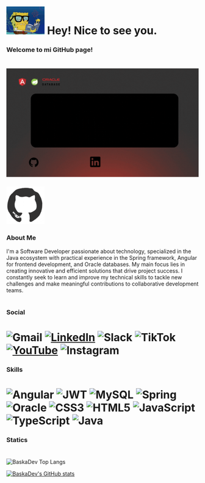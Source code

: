 #
 # <img src="bob.gif" width="100">  Hey! Nice to see you.

 ### Welcome to mi GitHub page!
 

  #  [![LinkedIn](back.gif)](https://www.linkedin.com/in/jhon-alexander-hernandez-bernal-baska/) 



<img src="giphy.gif" width="100px"/>

 ### About Me 
 I'm a Software Developer passionate about technology, specialized in the Java ecosystem with practical experience in the Spring framework, Angular for frontend development, and Oracle databases. My main focus lies in creating innovative and efficient solutions that drive project success. I constantly seek to learn and improve my technical skills to tackle new challenges and make meaningful contributions to collaborative development teams.

 #  

#
 ### Social

#
# ![Gmail](https://img.shields.io/badge/Gmail-D14836?style=for-the-badge&logo=gmail&logoColor=white) [![LinkedIn](https://img.shields.io/badge/linkedin-%230077B5.svg?style=for-the-badge&logo=linkedin&logoColor=white)](https://www.linkedin.com/in/jhon-alexander-hernandez-bernal-baska/) ![Slack](https://img.shields.io/badge/Slack-4A154B?style=for-the-badge&logo=slack&logoColor=white) ![TikTok](https://img.shields.io/badge/TikTok-%23000000.svg?style=for-the-badge&logo=TikTok&logoColor=white) [![YouTube](https://img.shields.io/badge/YouTube-%23FF0000.svg?style=for-the-badge&logo=YouTube&logoColor=white)](https://www.youtube.com/channel/UCoL2McJfiCqo46WZQgCcdYQ) ![Instagram](https://img.shields.io/badge/Instagram-%23E4405F.svg?style=for-the-badge&logo=Instagram&logoColor=white)

### Skills
#

# ![Angular](https://img.shields.io/badge/angular-%23DD0031.svg?style=for-the-badge&logo=angular&logoColor=white) ![JWT](https://img.shields.io/badge/JWT-black?style=for-the-badge&logo=JSON%20web%20tokens) ![MySQL](https://img.shields.io/badge/mysql-4479A1.svg?style=for-the-badge&logo=mysql&logoColor=white) ![Spring](https://img.shields.io/badge/spring-%236DB33F.svg?style=for-the-badge&logo=spring&logoColor=white) ![Oracle](https://img.shields.io/badge/Oracle-F80000?style=for-the-badge&logo=oracle&logoColor=white) ![CSS3](https://img.shields.io/badge/css3-%231572B6.svg?style=for-the-badge&logo=css3&logoColor=white) ![HTML5](https://img.shields.io/badge/html5-%23E34F26.svg?style=for-the-badge&logo=html5&logoColor=white) ![JavaScript](https://img.shields.io/badge/javascript-%23323330.svg?style=for-the-badge&logo=javascript&logoColor=%23F7DF1E) ![TypeScript](https://img.shields.io/badge/typescript-%23007ACC.svg?style=for-the-badge&logo=typescript&logoColor=white) ![Java](https://img.shields.io/badge/java-%23ED8B00.svg?style=for-the-badge&logo=openjdk&logoColor=white)


### Statics 

#
 ![BaskaDev Top Langs](https://github-readme-stats.vercel.app/api/top-langs/?username=BaskaDev&layout=compact&theme=dark)
 
[![BaskaDev's GitHub stats](https://github-readme-stats.vercel.app/api?username=BaskaDev&theme=dracula)]()
<!--
**BaskaDev/BaskaDev** is a ✨ _special_ ✨ repository because its `README.md` (this file) appears on your GitHub profile.

Here are some ideas to get you started:

- 🔭 I’m currently working on ...
- 🌱 I’m currently learning ...
- 👯 I’m looking to collaborate on ...
- 🤔 I’m looking for help with ...
- 💬 Ask me about ...
- 📫 How to reach me: ...
- 😄 Pronouns: ...
- ⚡ Fun fact: ...
-->
